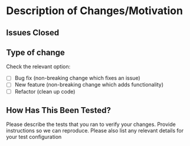 # Description of Changes/Motivation

## Issues Closed

## Type of change

Check the relevant option:

- [ ] Bug fix (non-breaking change which fixes an issue)
- [ ] New feature (non-breaking change which adds functionality)
- [ ] Refactor (clean up code)

## How Has This Been Tested?

Please describe the tests that you ran to verify your changes. Provide instructions so we can reproduce. Please also list any relevant details for your test configuration
